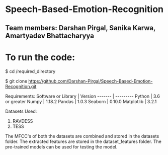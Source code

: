 # Speech-Based-Emotion-Recognition
## Team members: Darshan Pirgal, Sanika Karwa, Amartyadev Bhattacharyya

# To run the code:
$ cd /required_directory

$ git clone https://github.com/Darshan-Pirgal/Speech-Based-Emotion-Recognition.git

Requirements:
Software or Library | Version
------- | ---------
Python | 3.6 or greater
Numpy | 1.18.2
Pandas | 1.0.3
Seaborn | 0.10.0
Matplotlib | 3.2.1

Datasets Used:
1. RAVDESS
2. TESS 

The MFCC's of both the datasets are combined and stored in the datasets folder.
The extracted features are stored in the dataset_features folder.
The pre-trained models can be used for testing the model.



